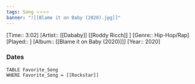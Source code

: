 ```yaml
---
tags: Song ⭐⭐⭐⭐ 
banner: "![[Blame it on Baby (2020).jpg]]"
---
```

[Time:: 3:02]
[Artist:: [[Dababy]] [[Roddy Ricch]] ]
[Genre:: Hip-Hop/Rap]
[Played:: ]
[Album:: [[Blame it on Baby (2020)]]]
[Year:: 2020]
### Dates
````dataview
TABLE Favorite_Song
WHERE Favorite_Song = [[Rockstar]]
````